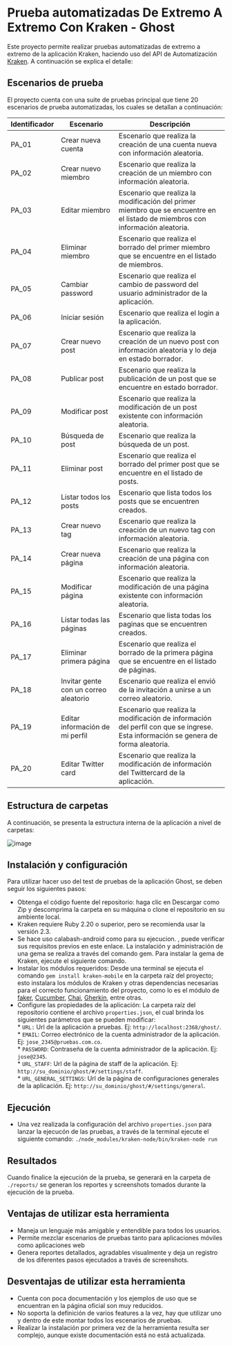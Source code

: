 # Prueba automatizadas De Extremo A Extremo Con Kraken - Ghost
Este proyecto permite realizar pruebas automatizadas de extremo a extremo de la aplicación Kraken, haciendo uso del API de Automatización [Kraken](https://thesoftwaredesignlab.github.io/KrakenMobile/). A continuación se explica el detalle: 

## Escenarios de prueba 
El proyecto cuenta con una suite de pruebas principal que tiene 20 escenarios de prueba automatizadas, los cuales se detallan a continuación:

| Identificador | Escenario | Descripción |
| ----- | ----------- | ----------- |
| PA_01 |  Crear nueva cuenta  |  Escenario que realiza la creación de una cuenta nueva con información aleatoria.  |
| PA_02   |  Crear nuevo miembro  |   Escenario que realiza la creación de un miembro con información aleatoria.   |
| PA_03    |  Editar miembro|   Escenario que realiza la modificación del primer miembro que se encuentre en el listado de miembros con información aleatoria.    |
| PA_04 |  Eliminar miembro|  Escenario que realiza el borrado del primer miembro que se encuentre en el listado de miembros.   |
| PA_05 |  Cambiar password|  Escenario que realiza el cambio de password del usuario administrador de la aplicación.|
| PA_06 |  Iniciar sesión |  Escenario que realiza el login a la aplicación.   |
| PA_07 |  Crear nuevo post   |   Escenario que realiza la creación de un nuevo post con información aleatoria y lo deja en estado borrador.   |
| PA_08 |  Publicar post |   Escenario que realiza la publicación de un post que se encuentre en estado borrador.     |
| PA_09 |  Modificar post |  Escenario que realiza la modificación de un post existente con información aleatoria.   |
| PA_10 |  Búsqueda  de post|  Escenario que realiza la búsqueda de un post.      |
| PA_11 |  Eliminar post|  Escenario que realiza el borrado del primer post que se encuentre en el listado de posts.    |
| PA_12 |  Listar todos los posts|  Escenario que lista todos los posts que se encuentren creados.       |
| PA_13 |  Crear nuevo tag | Escenario que realiza la creación de un nuevo tag con información aleatoria.   |
| PA_14 |  Crear nueva página |   Escenario que realiza la creación de una página con información aleatoria.   |
| PA_15 |  Modificar página |  Escenario que realiza la modificación de una página existente con información aleatoria.     |
| PA_16 |  Listar todas las páginas |  Escenario que lista todas los paginas que se encuentren creados.       |
| PA_17 |  Eliminar primera página|   Escenario que realiza el borrado de la primera página que se encuentre en el listado de páginas.      |
| PA_18 |  Invitar gente con un correo aleatorio|   Escenario que realiza el envió de la invitación a unirse a un correo aleatorio. |
| PA_19 |  Editar información de mi perfil|  Escenario que realiza la modificación de información del perfil con que se ingrese. Esta información se genera de forma aleatoria.   |
| PA_20 |  Editar Twitter card|  Escenario que realiza la modificación de información del Twittercard de la aplicación.       |

## Estructura de carpetas
A continuación, se presenta la estructura interna de la aplicación a nivel de carpetas:

![image](https://drive.google.com/uc?export=view&id=1BsKF8h35XRTPFHto0Q4WDD--5vvut5X0)


## Instalación y configuración
Para utilizar hacer uso del test de pruebas de la aplicación Ghost, se deben seguir los siguientes pasos:
- Obtenga el código fuente del repositorio: haga clic en Descargar como Zip y descomprima la carpeta en su máquina o clone el repositorio en su ambiente local.
- Kraken requiere Ruby 2.20 o superior, pero se recomienda usar la versión 2.3. 
- Se hace uso calabash-android como para su ejecucion.
, puede verificar sus requisitos previos en este enlace. La instalación y administración de una gema se realiza a través del comando gem. Para instalar la gema de Kraken, ejecute el siguiente comando.
- Instalar los módulos requeridos: Desde una terminal se ejecuta el comando `gem install kraken-mobile` en la carpeta raíz del proyecto; esto instalara los módulos de Kraken y otras dependencias necesarias para el correcto funcionamiento del proyecto, como lo es el módulo de [faker](https://www.npmjs.com/package/faker), [Cucumber](https://cucumber.io/), [Chai](https://www.chaijs.com/), [Gherkin]( https://npm.io/search/keyword:gherkin), entre otras.
- Configure las propiedades de la aplicación: La carpeta raíz del repositorio contiene el archivo `properties.json`, el cual brinda los siguientes parámetros que se pueden modificar: 
<br>* `URL:` Url de la aplicación a pruebas. Ej: `http://localhost:2368/ghost/`.
<br>* `EMAIL`: Correo electrónico de la cuenta administrador de la aplicación. Ej: `jose_2345@pruebas.com.co`.
<br>* `PASSWORD`: Contraseña de la cuenta administrador de la aplicación. Ej: `jose@2345`.
<br>* `URL_STAFF`: Url de la página de staff de la aplicación. Ej: `http://su_dominio/ghost/#/settings/staff`.
<br>* `URL_GENERAL_SETTINGS`: Url de la página de configuraciones generales de la aplicación. Ej: `http://su_dominio/ghost/#/settings/general`.

## Ejecución
- Una vez realizada la configuración del archivo `properties.json` para lanzar la ejecucón de las pruebas, a través de la terminal ejecute el siguiente comando: `./node_modules/kraken-node/bin/kraken-node run` 

## Resultados
Cuando finalice la ejecución de la prueba, se generará en la carpeta de `./reports/` se generan los reportes y screenshots tomados durante la ejecución de la prueba.

## Ventajas de utilizar esta herramienta

- Maneja un lenguaje más amigable y entendible para todos los usuarios.
- Permite mezclar escenarios de pruebas tanto para aplicaciones móviles como aplicaciones web
- Genera reportes detallados, agradables visualmente y deja un registro de los diferentes pasos ejecutados a través de screenshots.

## Desventajas de utilizar esta herramienta

- Cuenta con poca documentación y los ejemplos de uso que se encuentran en la página oficial son muy reducidos.
- No soporta la definición de varios features a la vez, hay que utilizar uno y dentro de este montar todos los escenarios de pruebas.
- Realizar la instalación por primera vez de la herramienta resulta ser complejo, aunque existe documentación está no está actualizada.
